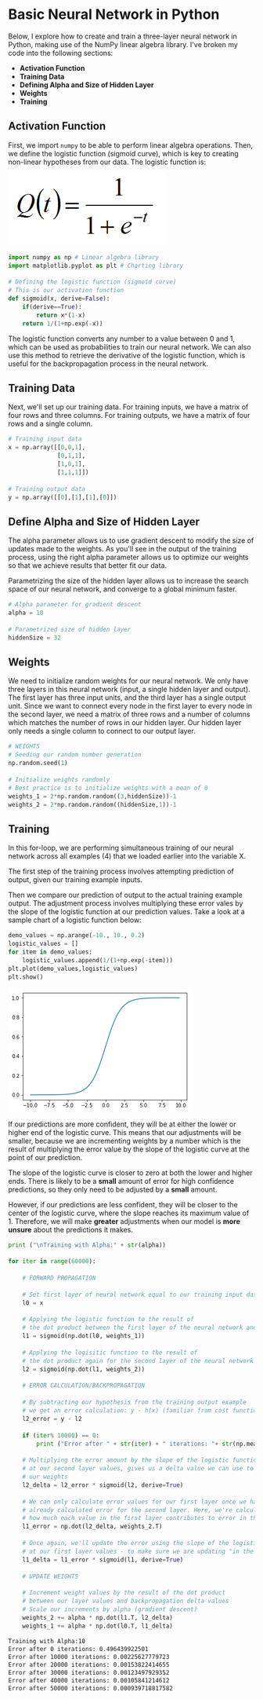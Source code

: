 
# Basic Neural Network in Python

Below, I explore how to create and train a three-layer neural network in Python, making use of the NumPy linear algebra library. I've broken my code into the following sections:

- __Activation Function__
- __Training Data__
- __Defining Alpha and Size of Hidden Layer__
- __Weights__
- __Training__

## Activation Function

First, we import `numpy` to be able to perform linear algebra operations. Then, we define the logistic function (sigmoid curve), which is key to creating non-linear hypotheses from our data. The logistic function is:

![Logistic Function Equation](logistic-formula.gif)


```python
import numpy as np # Linear algebra library
import matplotlib.pyplot as plt # Charting library

# Defining the logistic function (sigmoid curve)
# This is our activation function
def sigmoid(x, derive=False):
    if(derive==True):
        return x*(1-x)
    return 1/(1+np.exp(-x))
```

The logistic function converts any number to a value between 0 and 1, which can be used as probabilities to train our neural network. We can also use this method to retrieve the derivative of the logistic function, which is useful for the backpropagation process in the neural network.

## Training Data

Next, we'll set up our training data. For training inputs, we have a matrix of four rows and three columns. For training outputs, we have a matrix of four rows and a single column.


```python
# Training input data
x = np.array([[0,0,1],
              [0,1,1],
              [1,0,1],
              [1,1,1]])

# Training output data
y = np.array([[0],[1],[1],[0]])
```

## Define Alpha and Size of Hidden Layer

The alpha parameter allows us to use gradient descent to modify the size of updates made to the weights. As you'll see in the output of the training process, using the right alpha parameter allows us to optimize our weights so that we achieve results that better fit our data.

Parametrizing the size of the hidden layer allows us to increase the search space of our neural network, and converge to a global minimum faster.


```python
# Alpha parameter for gradient descent
alpha = 10

# Parametrized size of hidden layer
hiddenSize = 32
```


## Weights

We need to initialize random weights for our neural network. We only have three layers in this neural network (input, a single hidden layer and output). The first layer has three input units, and the third layer has a single output unit. Since we want to connect every node in the first layer to every node in the second layer, we need a matrix of three rows and a number of columns which matches the number of rows in our hidden layer. Our hidden layer only needs a single column to connect to our output layer.



```python
# WEIGHTS
# Seeding our random number generation
np.random.seed(1)
    
# Initialize weights randomly
# Best practice is to initialize weights with a mean of 0
weights_1 = 2*np.random.random((3,hiddenSize))-1
weights_2 = 2*np.random.random((hiddenSize,1))-1
```

## Training

In this for-loop, we are performing simultaneous training of our neural network across all examples (4) that we loaded earlier into the variable X. 

The first step of the training process involves attempting prediction of output, given our training example inputs. 

Then we compare our prediction of output to the actual training example output. The adjustment process involves multiplying these error vales by the slope of the logistic function at our prediction values. Take a look at a sample chart of a logistic function below:



```python
demo_values = np.arange(-10., 10., 0.2)
logistic_values = []
for item in demo_values:
    logistic_values.append(1/(1+np.exp(-item)))
plt.plot(demo_values,logistic_values)
plt.show()

```


![png](output_12_0.png)


If our predictions are more confident, they will be at either the lower or higher end of the logistic curve. This means that our adjustments will be smaller, because we are incrementing weights by a number which is the result of multiplying the error value by the slope of the logistic curve at the point of our prediction. 

The slope of the logistic curve is closer to zero at both the lower and higher ends. There is likely to be a __small__ amount of error for high confidence predictions, so they only need to be adjusted by a __small__ amount.

However, if our predictions are less confident, they will be closer to the center of the logistic curve, where the slope reaches its maximum value of 1. Therefore, we will make __greater__ adjustments when our model is __more unsure__ about the predictions it makes.


```python
print ("\nTraining with Alpha:" + str(alpha))
       
for iter in range(60000):
    
    # FORWARD PROPAGATION
    
    # Set first layer of neural network equal to our training input data
    l0 = x
    
    # Applying the logistic function to the result of 
    # the dot product between the first layer of the neural network and the weights
    l1 = sigmoid(np.dot(l0, weights_1)) 
    
    # Applying the logisitic function to the result of
    # the dot product again for the second layer of the neural network and the weights
    l2 = sigmoid(np.dot(l1, weights_2))
    
    # ERROR CALCULATION/BACKPROPAGATION
    
    # By subtracting our hypothesis from the training output example
    # we get an error calculation: y - h(x) (familiar from cost function)
    l2_error = y - l2
    
    if (iter% 10000) == 0:
        print ("Error after " + str(iter) + " iterations: "+ str(np.mean(np.abs(l2_error))))
    
    # Multiplying the error amount by the slope of the logistic function
    # at our second layer values, gives us a delta value we can use to update
    # our weights
    l2_delta = l2_error * sigmoid(l2, derive=True)
    
    # We can only calculate error values for our first layer once we have
    # already calculated error for the second layer. Here, we're calculating
    # how much each value in the first layer contributes to error in the second layer
    l1_error = np.dot(l2_delta, weights_2.T)
    
    # Once again, we'll update the error using the slope of the logistic function
    # at our first layer values - to make sure we are updating "in the right direction"
    l1_delta = l1_error * sigmoid(l1, derive=True)
    
    # UPDATE WEIGHTS
    
    # Increment weight values by the result of the dot product 
    # between our layer values and backpropagation delta values
    # Scale our increments by alpha (gradient descent)
    weights_2 += alpha * np.dot(l1.T, l2_delta)
    weights_1 += alpha * np.dot(l0.T, l1_delta)
```

    
    Training with Alpha:10
    Error after 0 iterations: 0.496439922501
    Error after 10000 iterations: 0.00225627779723
    Error after 20000 iterations: 0.00153822414655
    Error after 30000 iterations: 0.00123497929352
    Error after 40000 iterations: 0.00105841214612
    Error after 50000 iterations: 0.000939718817582



```python

```
